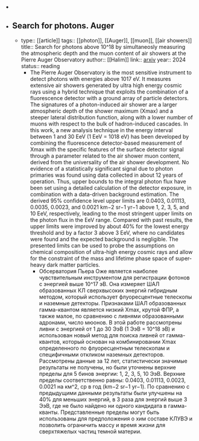 -
- ## Search for photons. Auger
	- type:: [[article]]
	  tags:: [[photon]], [[Auger]], [[muon]], [[air showers]] 
	  title:: Search for photons above 10^18 by simultaneosly measuring the atmospheric depth and the muon content of air showers at the Pierre Auger Observatory
	  author:: [[Halim]] 
	  link:: [arxiv](https://arxiv.org/pdf/2406.07439)
	  year:: 2024
	  status:: reading
		- The Pierre Auger Observatory is the most sensitive instrument to detect photons with energies above 1017 eV. It measures extensive air showers generated by ultra high energy cosmic rays using a hybrid technique that exploits the combination of a fluorescence detector with a ground array of particle detectors. The signatures of a photon-induced air shower are a larger atmospheric depth of the shower maximum (Xmax) and a steeper lateral distribution function, along with a lower number of muons with respect to the bulk of hadron-induced cascades. In this work, a new analysis technique in the energy interval between 1 and 30 EeV (1 EeV = 1018 eV) has been developed by combining the fluorescence detector-based measurement of Xmax with the specific features of the surface detector signal through a parameter related to the air shower muon content, derived from the universality of the air shower development. No evidence of a statistically significant signal due to photon primaries was found using data collected in about 12 years of operation. Thus, upper bounds to the integral photon flux have been set using a detailed calculation of the detector exposure, in combination with a data-driven background estimation. The derived 95% confidence level upper limits are 0.0403, 0.01113, 0.0035, 0.0023, and 0.0021 km−2 sr−1 yr−1 above 1, 2, 3, 5, and 10 EeV, respectively, leading to the most stringent upper limits on the photon flux in the EeV range. Compared with past results, the upper limits were improved by about 40% for the lowest energy threshold and by a factor 3 above 3 EeV, where no candidates were found and the expected background is negligible. The presented limits can be used to probe the assumptions on chemical composition of ultra-high energy cosmic rays and allow for the constraint of the mass and lifetime phase space of super-heavy dark matter particles.
			- Обсерватория Пьера Оже является наиболее чувствительным инструментом для регистрации фотонов с энергией выше 10^17 эВ. Она измеряет ШАЛ образованных КЛ сверхвысоких энергий гибридным методом, который использует флуоресцентные телескопы и наземные детекторы. Признаками ШАЛ образованных гамма-квантом является низкий Xmax, крутой ФПР, а также малое, по сравнению с ливнями образованными адронами, число мюонов. В этой работе рассмотрены ливни с энергией от 1 до 30 ЭэВ (1 ЭэВ = 10^18 эВ) и использован новый метод для поиска ливней от гамма-квантов, который основан на комбинировании Xmax определенного по флуоресцентным телескопам и специфичными откликом наземных детекторов. Рассмотрены данные за 12 лет, статистически значимые результаты не получены, но были уточнены верхние пределы для 5 бинов энергии: 1, 2, 3, 5, 10 ЭэВ. Верхние пределы соответственно равны: 0.0403, 0.01113, 0.0023, 0.0021 на км^2, ср в год (km−2 sr−1 yr−1). По сравнению с предыдущими данными результаты были улучшены на 40% для меньших энергий, в 3 раза для энергий выше 3 ЭэВ, где не было найдено ни одного кандидата в гамма-кванты. Представленные пределы могут быть использованы для предположения о хим составе КЛУВЭ и позволить ограничить массу и время жизни для сверхтяжелых частиц темной материи.